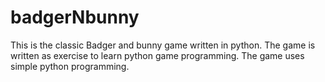 # badgerNbunny

This is the classic Badger and bunny game written in python.
The game is written as exercise to learn python game programming. 
The game uses simple python programming.
